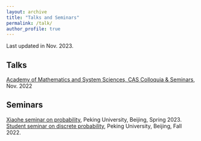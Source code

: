 ```yaml
---
layout: archive
title: "Talks and Seminars"
permalink: /talk/
author_profile: true
---
```


Last updated in Nov. 2023.

## Talks
[Academy of Mathematics and System Sciences, CAS Colloquia & Seminars](http://www.amss.cas.cn/mzxsbg/202211/t20221122_6552053.html), Nov. 2022<br>

## Seminars
[Xiaohe seminar on probability](https://hangdu2000.github.io/Seminar2023/), Peking University, Beijing, Spring 2023.<br>
[Student seminar on discrete probability](https://hangdu2000.github.io/Seminar2022/), Peking University, Beijing, Fall 2022.<br>
